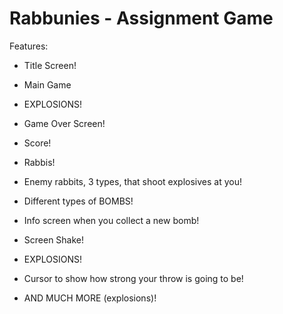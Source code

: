 # Rabbunies - Assignment Game
Features:
- Title Screen!
- Main Game
- EXPLOSIONS!
- Game Over Screen!
- Score!

- Rabbis!

- Enemy rabbits, 3 types, that shoot explosives at you!
- Different types of BOMBS!
- Info screen when you collect a new bomb!
- Screen Shake!
- EXPLOSIONS!

- Cursor to show how strong your throw is going to be!

- AND MUCH MORE (explosions)!